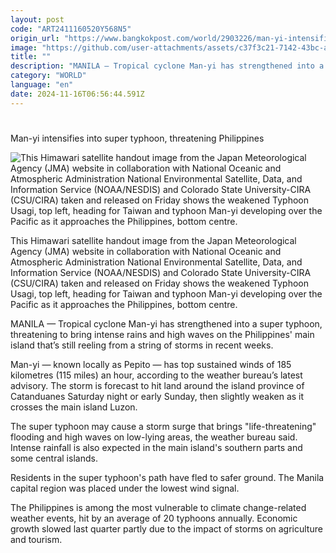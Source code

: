 ```yaml
---
layout: post
code: "ART2411160520Y568N5"
origin_url: "https://www.bangkokpost.com/world/2903226/man-yi-intensifies-into-super-typhoon-threatening-philippines"
image: "https://github.com/user-attachments/assets/c37f3c21-7142-43bc-a12c-49140f1025cd"
title: ""
description: "MANILA — Tropical cyclone Man-yi has strengthened into a super typhoon, threatening to bring intense rains and high waves on the Philippines"
category: "WORLD"
language: "en"
date: 2024-11-16T06:56:44.591Z
---
```


# 

Man-yi intensifies into super typhoon, threatening Philippines

![This Himawari satellite handout image from the Japan Meteorological Agency (JMA) website in collaboration with National Oceanic and Atmospheric Administration National Environmental Satellite, Data, and Information Service (NOAA/NESDIS) and Colorado State University-CIRA (CSU/CIRA) taken and released on Friday shows the weakened Typhoon Usagi, top left, heading for Taiwan and typhoon Man-yi developing over the Pacific as it approaches the Philippines, bottom centre.](https://github.com/user-attachments/assets/5cd60648-11c7-4f92-a1e9-610a87a2117b)

This Himawari satellite handout image from the Japan Meteorological Agency (JMA) website in collaboration with National Oceanic and Atmospheric Administration National Environmental Satellite, Data, and Information Service (NOAA/NESDIS) and Colorado State University-CIRA (CSU/CIRA) taken and released on Friday shows the weakened Typhoon Usagi, top left, heading for Taiwan and typhoon Man-yi developing over the Pacific as it approaches the Philippines, bottom centre.

MANILA — Tropical cyclone Man-yi has strengthened into a super typhoon, threatening to bring intense rains and high waves on the Philippines' main island that’s still reeling from a string of storms in recent weeks.

Man-yi — known locally as Pepito — has top sustained winds of 185 kilometres (115 miles) an hour, according to the weather bureau’s latest advisory. The storm is forecast to hit land around the island province of Catanduanes Saturday night or early Sunday, then slightly weaken as it crosses the main island Luzon.

The super typhoon may cause a storm surge that brings "life-threatening" flooding and high waves on low-lying areas, the weather bureau said. Intense rainfall is also expected in the main island's southern parts and some central islands.

Residents in the super typhoon's path have fled to safer ground. The Manila capital region was placed under the lowest wind signal.

The Philippines is among the most vulnerable to climate change-related weather events, hit by an average of 20 typhoons annually. Economic growth slowed last quarter partly due to the impact of storms on agriculture and tourism.